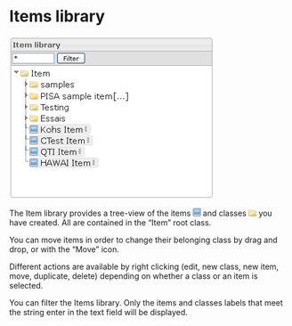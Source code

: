 <!--
created_at: '2012-02-29 15:29:32'
updated_at: '2013-03-13 13:18:14'
authors:
    - 'Jérôme Bogaerts'
contributors:
    - 'Sophie Doublet'
tags:
    - 'Manage Items'
-->

Items library
=============

![](../resources/items-library.png)

The Item library provides a tree-view of the items ![](../resources/item_icon_library.png) and classes ![](../resources/class_icon_library.png) you have created. All are contained in the “Item” root class.

You can move items in order to change their belonging class by drag and drop, or with the “Move” icon.

Different actions are available by right clicking (edit, new class, new item, move, duplicate, delete) depending on whether a class or an item is selected.

You can filter the Items library. Only the items and classes labels that meet the string enter in the text field will be displayed.



